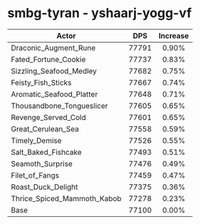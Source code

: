 # smbg-tyran - yshaarj-yogg-vf
| Actor | DPS | Increase |
|---|:---:|:---:|
|Draconic_Augment_Rune|77791|0.90%|
|Fated_Fortune_Cookie|77737|0.83%|
|Sizzling_Seafood_Medley|77682|0.75%|
|Feisty_Fish_Sticks|77667|0.74%|
|Aromatic_Seafood_Platter|77648|0.71%|
|Thousandbone_Tongueslicer|77605|0.65%|
|Revenge_Served_Cold|77601|0.65%|
|Great_Cerulean_Sea|77558|0.59%|
|Timely_Demise|77526|0.55%|
|Salt_Baked_Fishcake|77493|0.51%|
|Seamoth_Surprise|77476|0.49%|
|Filet_of_Fangs|77459|0.47%|
|Roast_Duck_Delight|77375|0.36%|
|Thrice_Spiced_Mammoth_Kabob|77278|0.23%|
|Base|77100|0.00%|
